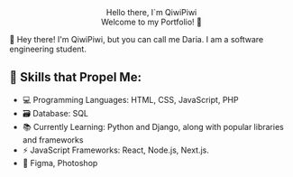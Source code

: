  <div id="header" align="center".
    <h1>Hello there, I`m QiwiPiwi</h1>
  </div>

 <div id="header" align="center".
    <h1>Welcome to my Portfolio! 🌟</h1>
  </div>

👋 Hey there! I'm QiwiPiwi, but you can call me Daria. I am a software engineering student.

## 🚀 Skills that Propel Me:

- 💻 Programming Languages: HTML, CSS, JavaScript, PHP
- 🗃️ Database: SQL
- 📚 Currently Learning: Python and Django, along with popular libraries and frameworks
- ⚡ JavaScript Frameworks: React, Node.js, Next.js.
- 🌈 Figma, Photoshop



